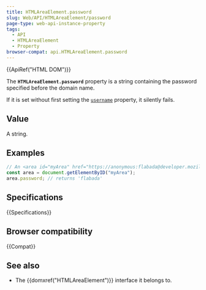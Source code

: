 ```yaml
---
title: HTMLAreaElement.password
slug: Web/API/HTMLAreaElement/password
page-type: web-api-instance-property
tags:
  - API
  - HTMLAreaElement
  - Property
browser-compat: api.HTMLAreaElement.password
---
```


{{ApiRef("HTML DOM")}}

The **`HTMLAreaElement.password`** property is a
string containing the password specified before the domain name.

If it is set without first setting the
[`username`](/en-US/docs/Web/API/HTMLAreaElement/username)
property, it silently fails.

## Value

A string.

## Examples

```js
// An <area id="myArea" href="https://anonymous:flabada@developer.mozilla.org/en-US/docs/HTMLAreaElement"> is in the document
const area = document.getElementByID("myArea");
area.password; // returns 'flabada'
```

## Specifications

{{Specifications}}

## Browser compatibility

{{Compat}}

## See also

- The {{domxref("HTMLAreaElement")}} interface it belongs to.

